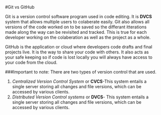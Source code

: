 #Git vs GitHub

Git is a version control software program used in code editing. 
It is **DVCS** system that allows multiple users to colaberate easily. Git also allows all versions of the code worked on to be saved so the differant itterations made along the way can be revisited and tracked. This is true for each developer working on the colaberation as well as the project as a whole. 

GitHub is the application or cloud where developers code drafts and final projects live. It is the way to share your code with others. It also acts as your safe keeping so if code is lost locally you will always have access to your code from the cloud. 


###Important to note:
There are two types of version control that are used.

1. *Centralized Version Control System* or **CVCS**-This system entails a single server storing all changes and file versions, 
which can be accessed by various clients. 
1. *Distributed Version Control systems* or **DVCS**- This system entails a single server storing all changes and file versions, which can be accessed by various clients. 











